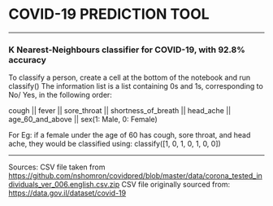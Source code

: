 # COVID-19 PREDICTION TOOL #
-------------------------------------------------------------------------------------------------------------------------------------
### K Nearest-Neighbours classifier for COVID-19, with 92.8% accuracy ###

To classify a person, create a cell at the bottom of the notebook and run classify(<information list>)
The information list is a list containing 0s and 1s, corresponding to No/ Yes, in the following order:

cough || fever || sore_throat || shortness_of_breath || head_ache || age_60_and_above || sex(1: Male, 0: Female) 

For Eg: if a female under the age of 60 has cough, sore throat, and head ache, they would be classified using: 
classify([1, 0, 1, 0, 1, 0, 0])

-------------------------------------------------------------------------------------------------------------------------------------
         
Sources: CSV file taken from https://github.com/nshomron/covidpred/blob/master/data/corona_tested_individuals_ver_006.english.csv.zip 
         CSV file originally sourced from: https://data.gov.il/dataset/covid-19 
